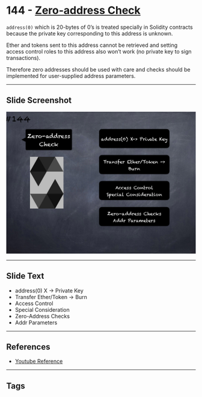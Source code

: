 # 144 - [Zero-address Check](Zero-address%20Check.md)
`address(0)` which is 20-bytes of 0’s is treated specially in Solidity contracts because the private key corresponding to this address is unknown. 

Ether and tokens sent to this address cannot be retrieved and setting access control roles to this address also won’t work (no private key to sign transactions). 

Therefore zero addresses should be used with care and checks should be implemented for user-supplied address parameters.

___
## Slide Screenshot
![144.png](../../images/3.%20Solidity%20201/144.png)
___
## Slide Text
- address(0) X -> Private Key
- Transfer Ether/Token -> Burn
- Access Control
- Special Consideration
- Zero-Address Checks
- Addr Parameters
___
## References
- [Youtube Reference](https://youtu.be/C0zBhTgppLQ?t=492)
___
## Tags